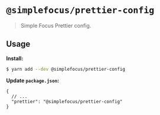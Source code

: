 # `@simplefocus/prettier-config`

> Simple Focus Prettier config.


## Usage

__Install:__

```bash
$ yarn add --dev @simplefocus/prettier-config
```

__Update `package.json`:__

```jsonc
{
  // ...
  "prettier": "@simplefocus/prettier-config"
}
```
